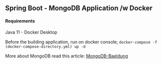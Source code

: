 ## Spring Boot - MongoDB Application /w Docker
#### Requirements
Java 11 - Docker Desktop


Before the building application, run on docker console;
`docker-compose -f (docker-compose-directory.yml) up -d`

More about MongoDB read this article:
[MongoDB-Baeldung](https://www.baeldung.com/java-mongodb)
